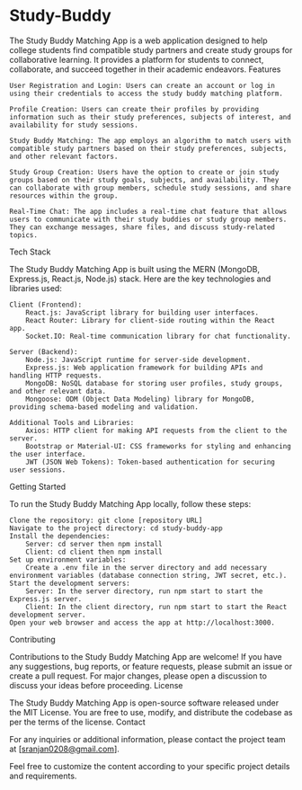 # Study-Buddy
The Study Buddy Matching App is a web application designed to help college students find compatible study partners and create study groups for collaborative learning. It provides a platform for students to connect, collaborate, and succeed together in their academic endeavors.
Features

    User Registration and Login: Users can create an account or log in using their credentials to access the study buddy matching platform.

    Profile Creation: Users can create their profiles by providing information such as their study preferences, subjects of interest, and availability for study sessions.

    Study Buddy Matching: The app employs an algorithm to match users with compatible study partners based on their study preferences, subjects, and other relevant factors.

    Study Group Creation: Users have the option to create or join study groups based on their study goals, subjects, and availability. They can collaborate with group members, schedule study sessions, and share resources within the group.

    Real-Time Chat: The app includes a real-time chat feature that allows users to communicate with their study buddies or study group members. They can exchange messages, share files, and discuss study-related topics.

Tech Stack

The Study Buddy Matching App is built using the MERN (MongoDB, Express.js, React.js, Node.js) stack. Here are the key technologies and libraries used:

    Client (Frontend):
        React.js: JavaScript library for building user interfaces.
        React Router: Library for client-side routing within the React app.
        Socket.IO: Real-time communication library for chat functionality.

    Server (Backend):
        Node.js: JavaScript runtime for server-side development.
        Express.js: Web application framework for building APIs and handling HTTP requests.
        MongoDB: NoSQL database for storing user profiles, study groups, and other relevant data.
        Mongoose: ODM (Object Data Modeling) library for MongoDB, providing schema-based modeling and validation.

    Additional Tools and Libraries:
        Axios: HTTP client for making API requests from the client to the server.
        Bootstrap or Material-UI: CSS frameworks for styling and enhancing the user interface.
        JWT (JSON Web Tokens): Token-based authentication for securing user sessions.

Getting Started

To run the Study Buddy Matching App locally, follow these steps:

    Clone the repository: git clone [repository URL]
    Navigate to the project directory: cd study-buddy-app
    Install the dependencies:
        Server: cd server then npm install
        Client: cd client then npm install
    Set up environment variables:
        Create a .env file in the server directory and add necessary environment variables (database connection string, JWT secret, etc.).
    Start the development servers:
        Server: In the server directory, run npm start to start the Express.js server.
        Client: In the client directory, run npm start to start the React development server.
    Open your web browser and access the app at http://localhost:3000.

Contributing

Contributions to the Study Buddy Matching App are welcome! If you have any suggestions, bug reports, or feature requests, please submit an issue or create a pull request. For major changes, please open a discussion to discuss your ideas before proceeding.
License

The Study Buddy Matching App is open-source software released under the MIT License. You are free to use, modify, and distribute the codebase as per the terms of the license.
Contact

For any inquiries or additional information, please contact the project team at [sranjan0208@gmail.com].

Feel free to customize the content according to your specific project details and requirements.
